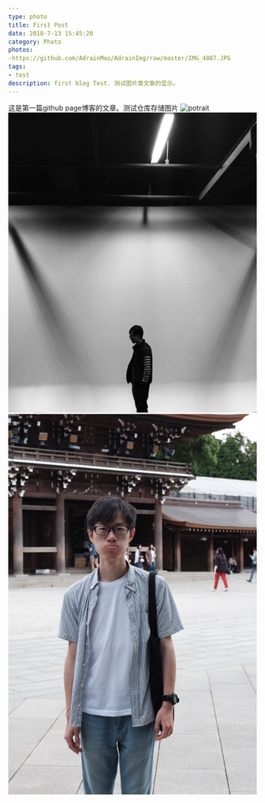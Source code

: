 ```yaml
---
type: photo
title: First Post
date: 2018-7-13 15:45:20
category: Photo
photos:
-https://github.com/AdrainMao/AdrainImg/raw/master/IMG_4807.JPG
tags:
- test
description: first blog Test. 测试图片类文章的显示。
---
```


这是第一篇github page博客的文章。测试仓库存储图片
![potrait](/assets/imges/2018-07/firstPhoto.jpg)
![hello](firstPhoto2.jpg)
![2](https://github.com/AdrainMao/AdrainImg/raw/master/IMG_4807.JPG)